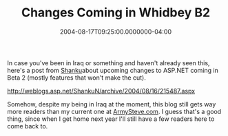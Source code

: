 ﻿---
title: Changes Coming in Whidbey B2
date: "2004-08-17T09:25:00.0000000-04:00"
description: In case you've been in Iraq or something and haven't already seen
featuredImage: /img/asp-net-mvc-logo.jpg
---

In case you've been in Iraq or something and haven't already seen this, here's a post from [Shanku](http://weblogs.asp.net/ShankuN)about upcoming changes to ASP.NET coming in Beta 2 (mostly features that won't make the cut).

<http://weblogs.asp.net/ShankuN/archive/2004/08/16/215487.aspx>

Somehow, despite my being in Iraq at the moment, this blog still gets way more readers than my current one at [ArmySteve.com](http://armysteve.com/). I guess that's a good thing, since when I get home next year I'll still have a few readers here to come back to.

